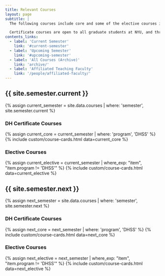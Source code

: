 ```yaml
---
title: Relevant Courses
layout: page
subtitle: |
  The following courses include core and some of the elective courses in the [Advanced Certificate in Digital Humanities](/curriculum/certificate/), offered through the Graduate School of Arts and Sciences.

  Certificate courses are open to all graduate students at NYU, and through the consortium to PhD candidates at other institutions.
contents_links:
  - label: 'Current Semester'
    link: '#current-semester'
  - label: 'Upcoming Semester'
    link: '#upcoming-semester'
  - label: 'All Courses (Archive)'
    link: 'archive/'
  - label: 'Affiliated Teaching Faculty'
    link: '/people/affiliated-faculty/'
---
```


<h2 id="current-semester">{{ site.semester.current }}</h2>
{% assign current_semester =  site.data.courses | where: 'semester', site.semester.current %}

### DH Certificate Courses
{% assign current_core = current_semester | where: 'program', 'DHSS' %}
{% include custom/course-cards.html data=current_core %}

### Elective Courses
{% assign current_elective = current_semester | where_exp: "item", "item.program != 'DHSS'" %}
{% include custom/course-cards.html data=current_elective %}

<h2 id="upcoming-semester">{{ site.semester.next }}</h2>
{% assign next_semester =  site.data.courses | where: 'semester', site.semester.next %}

### DH Certificate Courses
{% assign next_core = next_semester | where: 'program', 'DHSS' %}
{% include custom/course-cards.html data=next_core %}

### Elective Courses
{% assign next_elective = next_semester | where_exp: "item", "item.program != 'DHSS'" %}
{% include custom/course-cards.html data=next_elective %}
